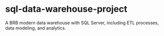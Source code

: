 # sql-data-warehouse-project
A BRB modern data warehouse with SQL Server, including ETL processes, data modeling, and analytics.
